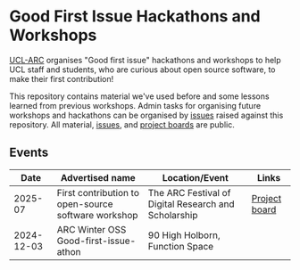 # Good First Issue Hackathons and Workshops

[UCL-ARC] organises "Good first issue" hackathons and workshops to help UCL staff and students, who are curious about open source software, to make their first contribution!

[UCL-ARC]: https://ucl.ac.uk/arc

This repository contains material we've used before and some lessons learned from previous workshops.
Admin tasks for organising future workshops and hackathons can be organised by [issues] raised against this repository.
All material, [issues], and [project boards] are public.

[issues]: https://github.com/UCL-ARC/good-first-issue-hackathons/issues
[project boards]: https://github.com/UCL-ARC/good-first-issue-hackathons/projects

## Events

| Date    | Advertised name | Location/Event | Links |
|---------|-----------------|----------------|-------|
| 2025-07 | First contribution to open-source software workshop |The ARC Festival of Digital Research and Scholarship | [Project board](https://github.com/orgs/UCL-ARC/projects/151) |
| 2024-12-03 | ARC Winter OSS Good-first-issue-athon | 90 High Holborn, Function Space | |
